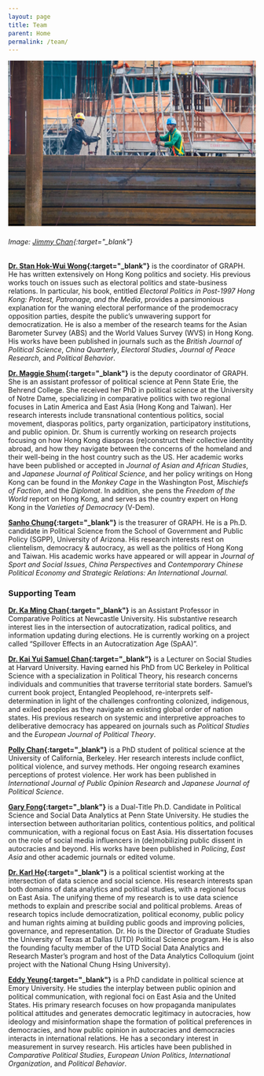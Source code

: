 ```yaml
---
layout: page
title: Team
parent: Home
permalink: /team/
---
```


![image](/images/picTeam.jpg)


###### Image: [Jimmy Chan](https://www.pexels.com/@jimbear/){:target="_blank"}

**[Dr. Stan Hok-Wui Wong](https://stanhwwong.github.io/stanhwwong/){:target="_blank"}** is the coordinator of GRAPH. He has written extensively on Hong Kong politics and society. His previous works touch on issues such as electoral politics and state-business relations. In particular, his book, entitled *Electoral Politics in Post-1997 Hong Kong: Protest, Patronage, and the Media*, provides a parsimonious explanation for the waning electoral performance of the prodemocracy opposition parties, despite the public’s unwavering support for democratization. He is also a member of the research teams for the Asian Barometer Survey (ABS) and the World Values Survey (WVS) in Hong Kong. His works have been published in journals such as the *British Journal of Political Science*, *China Quarterly*, *Electoral Studies*, *Journal of Peace Research*, and *Political Behavior*.

**[Dr. Maggie Shum](https://www.maggieshum.com/){:target="_blank"}** is the deputy coordinator of GRAPH. She is an assistant professor of political science at Penn State Erie, the Behrend College. She received her PhD in political science at the University of Notre Dame, specializing in comparative politics with two regional focuses in Latin America and East Asia (Hong Kong and Taiwan). Her research interests include transnational contentious politics, social movement, diasporas politics, party organization, participatory institutions, and public opinion. Dr. Shum is currently working on research projects focusing on how Hong Kong diasporas (re)construct their collective identity abroad, and how they navigate between the concerns of the homeland and their well-being in the host country such as the US. Her academic works have been published or accepted in *Journal of Asian and African Studies*, and *Japanese Journal of Political Science*, and her policy writings on Hong Kong can be found in the *Monkey Cage* in the Washington Post, *Mischiefs of Faction*, and the *Diplomat*. In addition, she pens the *Freedom of the World* report on Hong Kong, and serves as the country expert on Hong Kong in the *Varieties of Democracy* (V-Dem).

**[Sanho Chung](https://sanhochung.netlify.app/){:target="_blank"}** is the treasurer of GRAPH. He is a Ph.D. candidate in Political Science from the School of Government and Public Policy (SGPP), University of Arizona. His research interests rest on clientelism, democracy & autocracy, as well as the politics of Hong Kong and Taiwan. His academic works have appeared or will appear in *Journal of Sport and Social Issues*, *China Perspectives* and *Contemporary Chinese Political Economy and Strategic Relations: An International Journal*.

<h3>Supporting Team</h3>

**[Dr. Ka Ming Chan](https://www.kmchan.page/){:target="_blank"}** is an Assistant Professor in Comparative Politics at Newcastle University. His substantive research interest lies in the intersection of autocratization, radical politics, and information updating during elections. He is currently working on a project called “Spillover Effects in an Autocratization Age (SpAA)”.

**[Dr. Kai Yui Samuel Chan](https://www.samuelcky.com/){:target="_blank"}** is a Lecturer on Social Studies at Harvard University. Having earned his PhD from UC Berkeley in Political Science with a specialization in Political Theory, his research concerns individuals and communities that traverse territorial state borders. Samuel’s current book project, Entangled Peoplehood, re-interprets self-determination in light of the challenges confronting colonized, indigenous, and exiled peoples as they navigate an existing global order of nation states. His previous research on systemic and interpretive approaches to deliberative democracy has appeared on journals such as *Political Studies* and the *European Journal of Political Theory*.

**[Polly Chan](https://pollyjchan.github.io/){:target="_blank"}** is a PhD student of political science at the University of California, Berkeley. Her research interests include conflict, political violence, and survey methods. Her ongoing research examines perceptions of protest violence. Her work has been published in *International Journal of Public Opinion Research* and *Japanese Journal of Political Science*.

**[Gary Fong](https://sap98fcs.github.io){:target="_blank"}** is a Dual-Title Ph.D. Candidate in Political Science and Social Data Analytics at Penn State University. He studies the intersection between authoritarian politics, contentious politics, and political communication, with a regional focus on East Asia. His dissertation focuses on the role of social media influencers in (de)mobilizing public dissent in autocracies and beyond. His works have been published in *Policing*, *East Asia* and other academic journals or edited volume. 

**[Dr. Karl Ho](https://karlho.com/){:target="_blank"}** is a political scientist working at the intersection of data science and social science. His research interests span both domains of data analytics and political studies, with a regional focus on East Asia. The unifying theme of my research is to use data science methods to explain and prescribe social and political problems. Areas of research topics include democratization, political economy, public policy and human rights aiming at building public goods and improving policies, governance, and representation. Dr. Ho is the Director of Graduate Studies the University of Texas at Dallas (UTD) Political Science program. He is also the founding faculty member of the UTD Social Data Analytics and Research Master’s program and host of the Data Analytics Colloquium (joint project with the National Chung Hsing University).

**[Eddy Yeung](https://eddy-yeung.github.io/){:target="_blank"}** is a PhD candidate in political science at Emory University. He studies the interplay between public opinion and political communication, with regional foci on East Asia and the United States. His primary research focuses on how propaganda manipulates political attitudes and generates democratic legitimacy in autocracies, how ideology and misinformation shape the formation of political preferences in democracies, and how public opinion in autocracies and democracies interacts in international relations. He has a secondary interest in measurement in survey research. His articles have been published in *Comparative Political Studies*, *European Union Politics*, *International Organization*, and *Political Behavior*.

